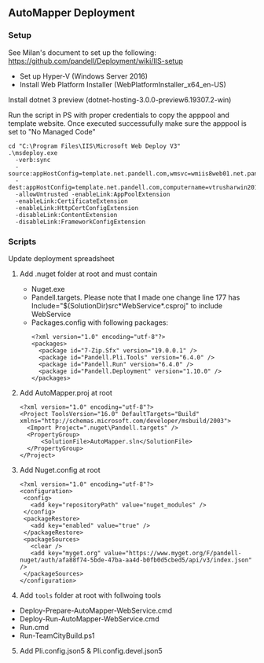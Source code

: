 ## AutoMapper Deployment

### Setup 
See Milan's document to set up the following: https://github.com/pandell/Deployment/wiki/IIS-setup
   - Set up Hyper-V (Windows Server 2016)
   - Install Web Platform Installer (WebPlatformInstaller_x64_en-US)

Install dotnet 3 preview (dotnet-hosting-3.0.0-preview6.19307.2-win)

Run the script in PS with proper credentials to copy the apppool and template website. Once executed successufully make sure the apppool is set to "No Managed Code"

```
cd "C:\Program Files\IIS\Microsoft Web Deploy V3"
.\msdeploy.exe 
  -verb:sync 
  -source:appHostConfig=template.net.pandell.com,wmsvc=wmiis8web01.net.pandell.com,userName=wdeployadmin,password=*******,encryptPassword=***** 
  -dest:appHostConfig=template.net.pandell.com,computername=vtrusharwin2016.net.pandell.com,userName=net\trusharm,password=*******,encryptPassword=****** 
  -allowUntrusted -enableLink:AppPoolExtension 
  -enableLink:CertificateExtension 
  -enableLink:HttpCertConfigExtension 
  -disableLink:ContentExtension 
  -disableLink:FrameworkConfigExtension
```

### Scripts

Update deployment spreadsheet

1. Add .nuget folder at root and must contain
    - Nuget.exe
    - Pandell.targets. Please note that I made one change line 177 has Include="$(SolutionDir)src\*WebService\*.csproj" to include WebService
    - Packages.config with following packages:
      ```
      <?xml version="1.0" encoding="utf-8"?>
      <packages>
        <package id="7-Zip.Sfx" version="19.0.0.1" />
        <package id="Pandell.Pli.Tools" version="6.4.0" />
        <package id="Pandell.Run" version="6.4.0" />
        <package id="Pandell.Deployment" version="1.10.0" />
      </packages>
      ```
      
    
2. Add AutoMapper.proj at root
   ```
   <?xml version="1.0" encoding="utf-8"?>
   <Project ToolsVersion="16.0" DefaultTargets="Build" xmlns="http://schemas.microsoft.com/developer/msbuild/2003">
     <Import Project=".nuget\Pandell.targets" />
     <PropertyGroup>
         <SolutionFile>AutoMapper.sln</SolutionFile>
     </PropertyGroup>
   </Project>
   ```
    
3. Add Nuget.config at root
   ```
   <?xml version="1.0" encoding="utf-8"?>
   <configuration>
    <config>
      <add key="repositoryPath" value="nuget_modules" />
    </config>
    <packageRestore>
      <add key="enabled" value="true" />
    </packageRestore>
    <packageSources>
      <clear />
      <add key="myget.org" value="https://www.myget.org/F/pandell-nuget/auth/afa88f74-5bde-47ba-aa4d-b0fb0d5cbed5/api/v3/index.json" />
    </packageSources>
   </configuration>
   ```
  
4. Add `tools` folder at root with follwoing tools
  - Deploy-Prepare-AutoMapper-WebService.cmd
  - Deploy-Run-AutoMapper-WebService.cmd
  - Run.cmd
  - Run-TeamCityBuild.ps1
  
 5. Add Pli.config.json5 & Pli.config.devel.json5
 

